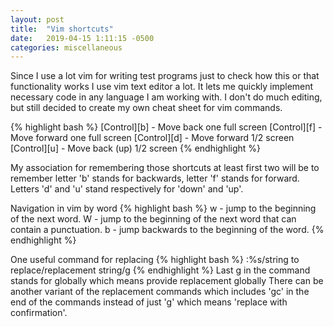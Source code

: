 ```yaml
---
layout: post
title:  "Vim shortcuts"
date:   2019-04-15 1:11:15 -0500
categories: miscellaneous
---
```

Since I use a lot vim for writing test programs just to check how this or that functionality works I use vim text editor a lot. It lets me quickly implement necessary code in any language I am working with. I don't do much editing, but still decided to create my own cheat sheet for vim commands.

{% highlight bash %}
[Control][b] - Move back one full screen
[Control][f] - Move forward one full screen
[Control][d] - Move forward 1/2 screen
[Control][u] - Move back (up) 1/2 screen
{% endhighlight %}

My association for remembering those shortcuts at least first two will be to remember letter 'b' stands for backwards, letter 'f' stands for forward. Letters 'd' and 'u' stand respectively for 'down' and 'up'.

Navigation in vim by word
{% highlight bash %}
w - jump to the beginning of the next word.
W - jump to the beginning of the next word that can contain a punctuation.
b - jump backwards to the beginning of the word.
{% endhighlight %}

One useful command for replacing
{% highlight bash %}
:%s/string to replace/replacement string/g
{% endhighlight %}
Last g in the command stands for globally which means provide replacement globally
There can be another variant of the replacement commands which includes 'gc' in the end of the commands instead of just 'g' which means 'replace with confirmation'.
